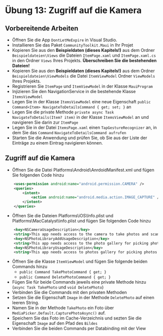 # Übung 13: Zugriff auf die Kamera

## Vorbereitende Arbeiten

- Öffnen Sie die App `DontLetMeExpire` in Visual Studio.
- Installieren Sie das Paket `CommunityToolkit.Maui` in Ihr Projet
- Kopieren Sie aus den **Beispieldaten (dieses Kapitels!)** aus dem Ordner `Beispieldateien\Views` die Dateien `ItemPage.xaml` und `ItemPage.xaml.cs` in den Ordner `Views` Ihres Projekts. **Überschreiben Sie die bestehenden Dateien!**
- Kopieren Sie aus den **Beispieldaten (dieses Kapitels!)** aus dem Ordner `Beispieldateien\ViewModels` die Datei `ItemViewModel` Ordner `ViewModels` Ihres Projekts.
- Registrieren Sie `ItemPage` und `ItemViewModel` in der Klasse `MauiProgram`
- Injizieren Sie den NavigationService in die bestehende Klasse `ItemsViewModel`
- Legen Sie in der Klasse `ItemsViewModel` eine neue Eigenschaft  `public Command<Item> NavigateToDetailsCommand { get; set; }` an
- Legen Sie die private Methode `private async Task NavigateToDetails(Item? item)` in der Klasse `ItemsViewModel` an und navigieren Sie darin zur `ItemPage`
- Legen Sie in der Datei `ItemsPage.xaml` einen `TapGestureRecognizer` an, in dem Sie das `Command` `NavigateToDetailsCommand aufrufen`
- Starten Sie die Anwendung und prüfen Sie, ob Sie aus der Liste der Einträge zu einem Eintrag navigieren können.

## Zugriff auf die Kamera
- Öffnen Sie die Datei Platforms\Android\AnrdoidManifest.xml und fügen Sie folgenden Code hinzu
```xml
	<uses-permission android:name="android.permission.CAMERA" />
	<queries>
		<intent>
			<action android:name="android.media.action.IMAGE_CAPTURE" />
		</intent>
	</queries>
```
- Öffnen Sie die Dateien Platforms\iOS\Info.plist und Platforms\MacCatalyst\info.plist und fügen Sie folgenden Code hinzu
```xml
	<key>NSCameraUsageDescription</key>
	<string>This app needs access to the camera to take photos and scan barcodes.</string>
	<key>NSPhotoLibraryAddUsageDescription</key>
	<string>This app needs access to the photo gallery for picking photos and videos.</string>
	<key>NSPhotoLibraryUsageDescription</key>
	<string>This app needs access to photos gallery for picking photos and videos.</string>
```
- Öffnen Sie die Klasse `ItemViewModel` und fügen Sie folgende beiden Commands hinzu
  - `public Command TakePhotoCommand { get; }`
  - `public Command DeletePhotoCommand { get; }`
- Fügen Sie für beide Commands jeweils eine private Methode hinzu (`async Task TakePhoto` und `void DeletePhoto`)
- Verbinden Sie die Commands mit den privaten Methoden
- Setzen Sie die Eigenschaft `Image` in der Methode `DeletePhoto` auf einen leeren String.
- Namen Sie in der Methode `TakePhoto` ein Foto über `MediaPicker.Default.CapturePhotoAsync()` auf.
- Speichern Sie das Foto im Cache-Verzeichnis und sezten Sie die Eigenschaft `Image` auf den Pfad des `Bildes`
- Verbinden Sie die beiden Commands per Databinding mit der View